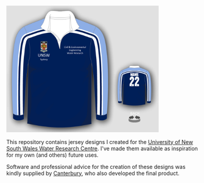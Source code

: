 <img src='final-design/final-design-jersey.png' alt="jersey-image" width="400px">

This repository contains jersey designs I created for the [University of New South Wales Water Research Centre](http://www.wrc.unsw.edu.au/). I've made them available as inspiration for my own (and others) future uses.

Software and professional advice for the creation of these designs was kindly supplied by [Canterbury](https://www.canterburynz.com.au/), who also developed the final product.
